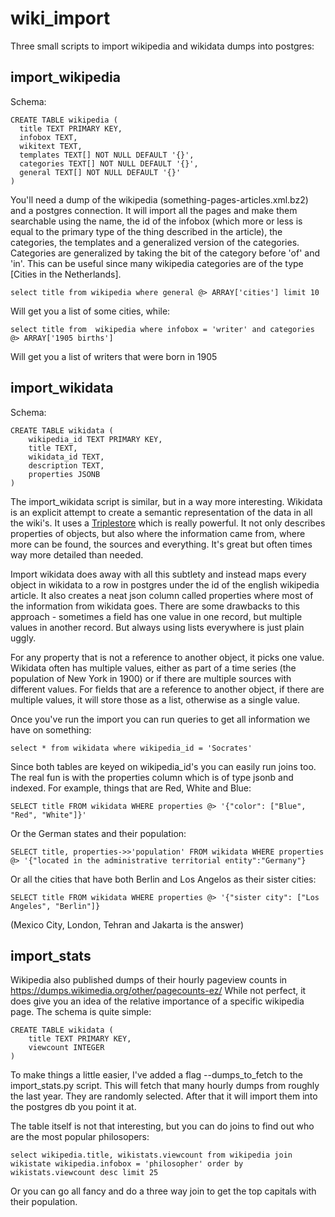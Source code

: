 # wiki_import

Three small scripts to import wikipedia and wikidata dumps into postgres:

## import_wikipedia

Schema:
```
CREATE TABLE wikipedia (
  title TEXT PRIMARY KEY,
  infobox TEXT,
  wikitext TEXT,
  templates TEXT[] NOT NULL DEFAULT '{}',
  categories TEXT[] NOT NULL DEFAULT '{}',
  general TEXT[] NOT NULL DEFAULT '{}'
)
```

You'll need a dump of the wikipedia (something-pages-articles.xml.bz2) and a postgres connection. It will import
all the pages and make them searchable using the name, the id of the infobox (which more or less is equal to the
primary type of the thing described in the article), the categories, the templates and a generalized version of
the categories. Categories are generalized by taking the bit of the category before 'of' and 'in'. This can be
useful since many wikipedia categories are of the type [Cities in the Netherlands].

```select title from wikipedia where general @> ARRAY['cities'] limit 10```

Will get you a list of some cities, while:

```select title from  wikipedia where infobox = 'writer' and categories @> ARRAY['1905 births']```

Will get you a list of writers that were born in 1905

## import_wikidata

Schema:

```
CREATE TABLE wikidata (
    wikipedia_id TEXT PRIMARY KEY,
    title TEXT,
    wikidata_id TEXT,
    description TEXT,
    properties JSONB
)
```

The import_wikidata script is similar, but in a way more interesting. Wikidata is an explicit attempt to create a semantic representation of the data in all the wiki's. It uses a [Triplestore](https://en.wikipedia.org/wiki/Triplestore) which is
really powerful. It not only describes properties of objects, but also where the information came from, where more can be found, the sources and everything. It's great but often times way more detailed than needed.

Import wikidata does away with all this subtlety and instead maps every object in wikidata to a row in postgres under the id of the english wikipedia article. It also creates a neat json column called properties where most of the information from wikidata goes. There are some drawbacks to this approach - sometimes a field has one value in one record, but multiple values in another record. But always using lists everywhere is just plain uggly.

For any property that is not a reference to another object, it picks one value. Wikidata often has multiple values, either as part of a time series (the population of New York in 1900) or if there are multiple sources with different values. For fields that are a reference to another object, if there are multiple values, it will store those as a list, otherwise as a single value.

Once you've run the import you can run queries to get all information we have on something:

```select * from wikidata where wikipedia_id = 'Socrates'```

Since both tables are keyed on wikipedia_id's you can easily run joins too. The real fun is with the properties column which is of type jsonb and indexed. For example, things that are Red, White and Blue:

```SELECT title FROM wikidata WHERE properties @> '{"color": ["Blue", "Red", "White"]}'```

Or the German states and their population:

```SELECT title, properties->>'population' FROM wikidata WHERE properties @> '{"located in the administrative territorial entity":"Germany"}```

Or all the cities that have both Berlin and Los Angelos as their sister cities:

```SELECT title FROM wikidata WHERE properties @> '{"sister city": ["Los Angeles", "Berlin"]}```

(Mexico City, London, Tehran and Jakarta is the answer)


## import_stats

Wikipedia also published dumps of their hourly pageview counts in https://dumps.wikimedia.org/other/pagecounts-ez/
While not perfect, it does give you an idea of the relative importance of a specific wikipedia page. The schema is quite simple:

```
CREATE TABLE wikidata (
    title TEXT PRIMARY KEY,
    viewcount INTEGER
)
```

To make things a little easier, I've added a flag --dumps_to_fetch to the import_stats.py script. This will fetch that many hourly dumps from roughly the last year. They are randomly selected. After that it will import them into the postgres db you point it at.

The table itself is not that interesting, but you can do joins to find out who are the most popular philosopers:

```
select wikipedia.title, wikistats.viewcount from wikipedia join wikistate wikipedia.infobox = 'philosopher' order by wikistats.viewcount desc limit 25
```

Or you can go all fancy and do a three way join to get the top capitals with their population.
